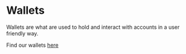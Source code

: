 # Wallets

Wallets are what are used to hold and interact with accounts in a user friendly way.

Find our wallets [here]( ecosystem/wallets.md)